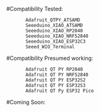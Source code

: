 #Compatibility Tested:

           Adafruit_QTPY_ATSAMD
           Seeeduino_XIAO_ATSAMD
           Seeeduino_XIAO_RP2040
           Seeeduino_XIAO_NRF52840
           Seeeduino_XIAO_ESP32C3
           Seeed_WIO_Terminal 


#Compatibility Presumed working:

           Adafruit QT PY RP2040   
           Adafruit QT PY NRF52840   
           Adafruit QT PY ESP32S2  
           Adafruit QT PY ESP32S3
           Adafruit QT Py ESP32 Pico


#Coming Soon:

           


